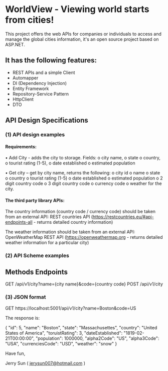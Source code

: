 # WorldView - Viewing world starts from cities!

This project offers the web APIs for companies or individuals to access and manage the global cities information, it's an open source project based on ASP.NET.

## It has the following features:
- REST APIs and a simple Client
- Automapper
- DI (Dependency Injection)
- Entity Framework
- Repository-Service Pattern
- HttpClient
- DTO

## API Design Specifications

### (1) API design examples

#### Requirements:

•	Add City - adds the city to storage. Fields:
o	city name, 
o	state 
o	country, 
o	tourist rating (1-5), 
o	date established
o	estimated population

•	Get city – get by city name, returns the following: 
o	city id
o	name
o	state 
o	country
o	tourist rating (1-5)
o	date established
o	estimated population
o	2 digit country code
o	3 digit country code
o	currency code
o	weather for the city.

#### The third party library APIs:

The country information (country code / currency code) should be taken from an external API: REST countries API (https://restcountries.eu/#api-endpoints-all - returns detailed country information)

The weather information should be taken from an external API: OpenWeatherMap REST API (https://openweathermap.org - returns detailed weather information for a particular city)

### (2) API Scheme examples

Methods		Endpoints
-------------------------------------------------------------
GET			/api/v1/city?name={city name}&code={country code}
POST		/api/v1/city

### (3) JSON format

GET https://localhost:5001/api/v1/city?name=Boston&code=US

The response is:

{
    "id": 5,
    "name": "Boston",
    "state": "Massachusettes",
    "country": "United States of America",
    "toruistRating": 3,
    "dateEstablished": "1819-02-21T00:00:00",
    "population": 1000000,
    "alpha2Code": "US",
    "alpha3Code": "USA",
    "currenciesCode": "USD",
    "weather": "snow"
}


Have fun,

Jerry Sun ( jerysun007@hotmail.com )